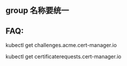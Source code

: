 ## group 名称要统一

## FAQ:

kubectl get challenges.acme.cert-manager.io

kubectl get certificaterequests.cert-manager.io
